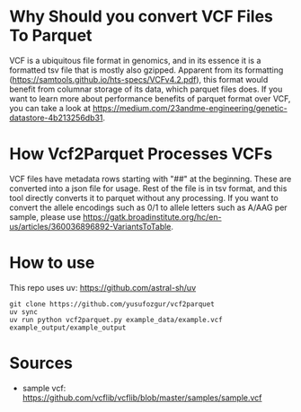 # Why Should you convert VCF Files To Parquet

VCF is a ubiquitous file format in genomics, and in its essence it is a formatted tsv file that is mostly also gzipped. Apparent from its formatting (https://samtools.github.io/hts-specs/VCFv4.2.pdf), this format would benefit from columnar storage of its data, which parquet files does. If you want to learn more about performance benefits of parquet format over VCF, you can take a look at https://medium.com/23andme-engineering/genetic-datastore-4b213256db31.

# How Vcf2Parquet Processes VCFs

VCF files have metadata rows starting with "##" at the beginning. These are converted into a json file for usage. Rest of the file is in tsv format, and this tool directly converts it to parquet without any processing. If you want to convert the allele encodings such as 0/1 to allele letters such as A/AAG per sample, please 
use https://gatk.broadinstitute.org/hc/en-us/articles/360036896892-VariantsToTable.

# How to use

This repo uses uv: https://github.com/astral-sh/uv

```
git clone https://github.com/yusufozgur/vcf2parquet
uv sync
uv run python vcf2parquet.py example_data/example.vcf example_output/example_output
```

# Sources

-   sample vcf: https://github.com/vcflib/vcflib/blob/master/samples/sample.vcf